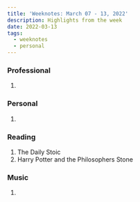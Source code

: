```yaml
---
title: 'Weeknotes: March 07 - 13, 2022'
description: Highlights from the week
date: 2022-03-13
tags:
  - weeknotes
  - personal
---
```


### Professional

1.

### Personal

1.

### Reading

1. The Daily Stoic
1. Harry Potter and the Philosophers Stone

### Music

1.
